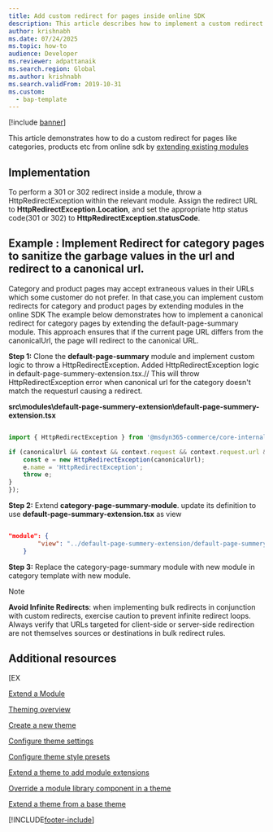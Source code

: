 ```yaml
---
title: Add custom redirect for pages inside online SDK
description: This article describes how to implement a custom redirect for category and product pages by extending modules in online SDK.
author: krishnabh
ms.date: 07/24/2025
ms.topic: how-to
audience: Developer
ms.reviewer: adpattanaik
ms.search.region: Global
ms.author: krishnabh
ms.search.validFrom: 2019-10-31
ms.custom: 
  - bap-template
---
```


[!include [banner](includes/banner.md)]

This article demonstrates how to do a custom redirect for pages like categories, products etc from online sdk by [ extending existing modules](clone-starter-module.md)

## Implementation

To perform a 301 or 302 redirect inside a module, throw a HttpRedirectException within the relevant module. Assign the redirect URL to **HttpRedirectException.Location**, and set the appropriate http status code(301 or 302) to **HttpRedirectException.statusCode**.

## Example : Implement Redirect for category pages to sanitize the garbage values in the url and redirect to a canonical url.

Category and product pages may accept extraneous values in their URLs which some customer do not prefer. In that case,you can implement custom redirects for category and product pages by extending modules in the online SDK 
The example below demonstrates how to implement a canonical redirect for category pages by extending the default-page-summary module. This approach ensures that if the current page URL differs from the canonicalUrl, the page will redirect to the canonical URL.

**Step 1:** Clone the **default-page-summary** module and implement custom logic to throw a HttpRedirectException. Added HttpRedirectException logic in default-page-summery-extension.tsx.// This will throw HttpRedirectException error when canonical url for the category doesn't match the requesturl causing a redirect.

**src\modules\default-page-summery-extension\default-page-summery-extension.tsx**

```typescript

import { HttpRedirectException } from '@msdyn365-commerce/core-internal';

if (canonicalUrl && context && context.request && context.request.url && canonicalUrl !== context.request.url.requestUrl.href) {
    const e = new HttpRedirectException(canonicalUrl);
    e.name = 'HttpRedirectException';
    throw e;
}
});
```
**Step 2:** Extend **category-page-summary-module**. update its definition to use **default-page-summary-extension.tsx** as view

```json

"module": {
		"view": "../default-page-summery-extension/default-page-summery-extension"
	}

```

**Step 3:**  Replace the category-page-summary module with new module in category template with new module. 


> [!NOTE]
> **Avoid Infinite Redirects**: when implementing bulk redirects in conjunction with custom redirects, exercise caution to prevent infinite redirect loops.
> Always verify that URLs targeted for client-side or server-side redirection are not themselves sources or destinations in bulk redirect rules.


## Additional resources

[EX

[Extend a Module](cli-command-reference.md)

[Theming overview](theming.md)

[Create a new theme](create-theme.md)

[Configure theme settings](configure-theme-settings.md)

[Configure theme style presets](theme-style-presets.md)

[Extend a theme to add module extensions](theme-module-extensions.md)

[Override a module library component in a theme](override-theme-component.md)

[Extend a theme from a base theme](extend-theme.md)


[!INCLUDE[footer-include](../../includes/footer-banner.md)]

